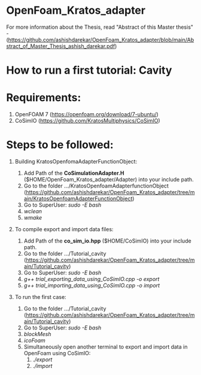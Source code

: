 # OpenFoam_Kratos_adapter
For more information about the Thesis, read "Abstract of this Master thesis" -
(https://github.com/ashishdarekar/OpenFoam_Kratos_adapter/blob/main/Abstract_of_Master_Thesis_ashish_darekar.pdf)

# How to run a first tutorial: Cavity
# Requirements:
1. OpenFOAM 7 (https://openfoam.org/download/7-ubuntu/)
2. CoSimIO (https://github.com/KratosMultiphysics/CoSimIO)

# Steps to be followed:
1. Building KratosOpenfomaAdapterFunctionObject:
    1. Add Path of the **CoSimulationAdapter.H** ($HOME/OpenFoam_Kratos_adapter/Adapter) into your include path.
    2. Go to the folder .../KratosOpenfoamAdapterfunctionObject (https://github.com/ashishdarekar/OpenFoam_Kratos_adapter/tree/main/KratosOpenfoamAdapterFunctionObject)
    3. Go to SuperUser: *sudo -E bash*
    4. *wclean*
    5. *wmake*

2. To compile export and import data files:
    1. Add Path of the **co_sim_io.hpp** ($HOME/CoSimIO) into your include path.
    2. Go to the folder .../Tutorial_cavity (https://github.com/ashishdarekar/OpenFoam_Kratos_adapter/tree/main/Tutorial_cavity)
    3. Go to SuperUser: *sudo -E bash*
    4. *g++ trial_exporting_data_using_CoSimIO.cpp -o export*
    5. *g++ trial_importing_data_using_CoSimIO.cpp -o import*

2. To run the first case:
    1. Go to the folder .../Tutorial_cavity (https://github.com/ashishdarekar/OpenFoam_Kratos_adapter/tree/main/Tutorial_cavity)
    2. Go to SuperUser: *sudo -E bash*
    3. *blockMesh*
    4. *icoFoam*
    5. Simultaneously open another terminal to export and import data in OpenFoam using CoSimIO:
        1. *./export*
        2. *./import*
